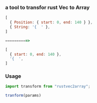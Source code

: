 ### a tool to transfor rust Vec to Array
```js
[
  { Position: { start: 0, end: 140 } },
  { String: '{  ' },
]

==========>

[
  { start: 0, end: 140 },
  '{  ',
]
```

### Usage
```js
import transform from "rustvec2array";

tranform(params)
```
